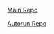 [Main Repo](https://github.com/supchyan/lolibar)

[Autorun Repo](https://github.com/supchyan/lolibar-autorun)
